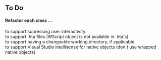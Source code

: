 ## To Do

#### Refactor each class ...

to support supressing user interactivity.  
to support .hta files (WScript object is not available in .hta's).  
to support having a changeable working directory, if applicable.  
to support Visual Studio intellisense for native objects (don't use wrapped native objects).  
